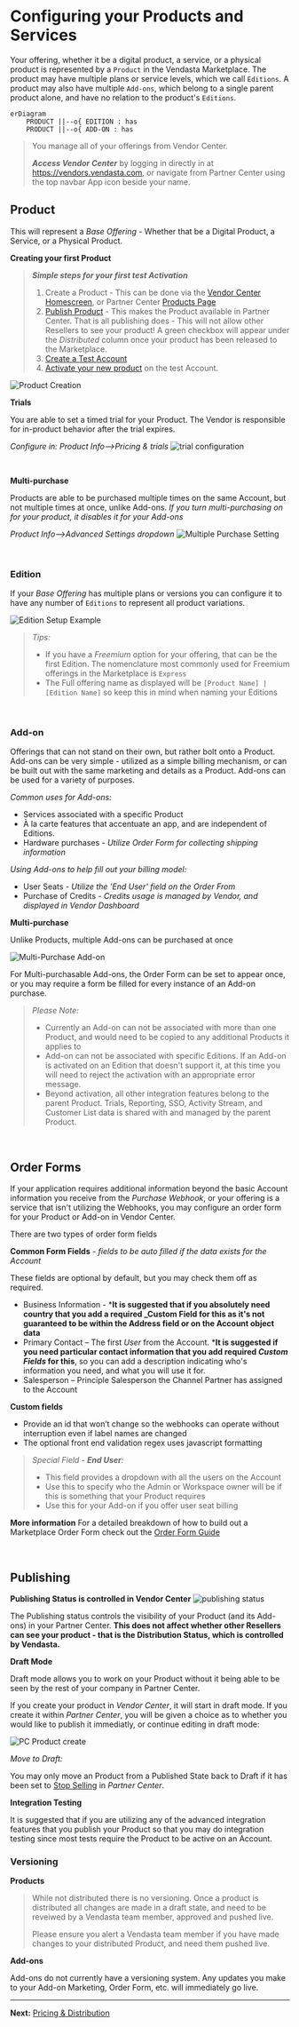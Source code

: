 # Configuring your Products and Services

Your offering, whether it be a digital product, a service, or a physical product is represented by a `Product` in the Vendasta Marketplace. The product may have multiple plans or service levels, which we call `Editions`. A product may also have multiple `Add-ons`, which belong to a single parent product alone, and have no relation to the product's `Editions`.

``` mermaid
erDiagram
    PRODUCT ||--o{ EDITION : has
    PRODUCT ||--o{ ADD-ON : has
```

<!-- theme: info -->
>You manage all of your offerings from Vendor Center.  
>
>_**Access Vendor Center**_ by logging in directly in at <a href="https://vendors.vendasta.com" target="_blank">https://vendors.vendasta.com</a>, or navigate from Partner Center using the top navbar App icon beside your name.

## Product

This will represent a _Base Offering_ - Whether that be a Digital Product, a Service, or a Physical Product.

**Creating your first Product**

<!-- theme: info -->
>_**Simple steps for your first test Activation**_
>1. Create a Product - This can be done via the [Vendor Center Homescreen](https://vendors.vendasta.com), or Partner Center [Products Page](https://partners.vendasta.com/marketplace/manage-products)
>2. [Publish Product](./offerings.md#publishing) - This makes the Product available in Partner Center. That is all publishing does - This will not allow other Resellers to see your product! A green checkbox will appear under the _Distributed_ column once your product has been released to the Marketplace.
>3. [Create a Test Account](https://partners.vendasta.com/business/search)
>4. [Activate your new product](https://support.vendasta.com/hc/en-us/articles/4406958134807-Activate-products-for-your-customers) on the test Account.

![Product Creation](../../assets/images/getting_started/product_creation.png)

**Trials**

You are able to set a timed trial for your Product. The Vendor is responsible for in-product behavior after the trial expires.

_Configure in: Product Info-->Pricing & trials_
![trial configuration](https://storage.googleapis.com/wordpress-www-vendasta/developers/2020/app_trials.png)

&nbsp;

**Multi-purchase**

Products are able to be purchased multiple times on the same Account, but not multiple times at once, unlike Add-ons. _If you turn multi-purchasing on for your product, it disables it for your Add-ons_

_Product Info-->Advanced Settings dropdown_
![Multiple Purchase Setting](https://storage.googleapis.com/wordpress-www-vendasta/developers/2020/multi-purchase_app.png)

&nbsp;

### Edition

If your _Base Offering_ has multiple plans or versions you can configure it to have any number of `Editions` to represent all product variations.

![Edition Setup Example](../../assets/images/getting_started/edition_configuration.png)

<!-- theme: info -->
>_Tips:_
>* If you have a _Freemium_ option for your offering, that can be the first Edition. The nomenclature most commonly used for Freemium offerings in the Marketplace is `Express`
>* The Full offering name as displayed will be `[Product Name] | [Edition Name]` so keep this in mind when naming your Editions

&nbsp;

### Add-on

Offerings that can not stand on their own, but rather bolt onto a Product. Add-ons can be very simple - utilized as a simple billing mechanism, or can be built out with the same marketing and details as a Product. Add-ons can be used for a variety of purposes. 

_Common uses for Add-ons:_
* Services associated with a specific Product
* À la carte features that accentuate an app, and are independent of Editions.
* Hardware purchases - _Utilize Order Form for collecting shipping information_

_Using Add-ons to help fill out your billing model:_
* User Seats - _Utilize the 'End User' field on the Order From_
* Purchase of Credits - _Credits usage is managed by Vendor, and displayed in Vendor Dashboard_


**Multi-purchase**

Unlike Products, multiple Add-ons can be purchased at once

![Multi-Purchase Add-on](https://storage.googleapis.com/wordpress-www-vendasta/developers/2020/multi-buy_addon.png)

For Multi-purchasable Add-ons, the Order Form can be set to appear once, or you may require a form be filled for every instance of an Add-on purchase.

<!-- theme: warning -->
>_Please Note:_
>
>* Currently an Add-on can not be associated with more than one Product, and would need to be copied to any additional Products it applies to
>* Add-on can not be associated with specific Editions. If an Add-on is activated on an Edition that doesn't support it, at this time you will need to reject the activation with an appropriate error message.
>* Beyond activation, all other integration features belong to the parent Product. Trials, Reporting, SSO, Activity Stream, and Customer List data is shared with and managed by the parent Product.

&nbsp;

## Order Forms

If your application requires additional information beyond the basic Account information you receive from the _Purchase Webhook_, or your offering is a service that isn't utilizing the Webhooks, you may configure an order form for your Product or Add-on in Vendor Center.

There are two types of order form fields

**Common Form Fields** - _fields to be auto filled if the data exists for the Account_

These fields are optional by default, but you may check them off as required.

* Business Information - ***It is suggested that if you absolutely need country that you add a required _Custom Field for this as it's not guaranteed to be within the Address field or on the Account object data**
* Primary Contact – The first *User* from the Account. ***It is suggested if you need particular contact information that you add required _Custom Fields_ for this**, so you can add a description indicating who's information you need, and what you will use it for.
* Salesperson – Principle Salesperson the Channel Partner has assigned to the Account

**Custom fields**

* Provide an id that won’t change so the webhooks can operate without interruption even if label names are changed
* The optional front end validation regex uses javascript formatting

<!-- theme: info -->
>_Special Field - **End User**:_
>* This field provides a dropdown with all the users on the Account
>* Use this to specify who the Admin or Workspace owner will be if this is something that your Product requires
>* Use this for your Add-on if you offer user seat billing

**More information** 
For a detailed breakdown of how to build out a Marketplace Order Form check out the [Order Form Guide](https://docs.google.com/document/d/1kYCSYxcSu650aWa9fhaQnDEFiXP1jiPGdShtKK8kO80/edit?usp=sharing)

&nbsp;

## Publishing

**Publishing Status is controlled in Vendor Center**
![publishing status](../../assets/images/getting_started/publishing_status.png)

The Publishing status controls the visibility of your Product (and its Add-ons) in your Partner Center. **This does not affect whether other Resellers can see your product - that is the Distribution Status, which is controlled by Vendasta.**

**Draft Mode**

Draft mode allows you to work on your Product without it being able to be seen by the rest of your company in Partner Center. 


If you create your product in _Vendor Center_, it will start in draft mode. If you create it within _Partner Center_, you will be given a choice as to whether you would like to publish it immediatly, or continue editing in draft mode:

![PC Product create](../../assets/images/getting_started/pc_product_create.png)


_Move to Draft:_

 You may only move an Product from a Published State back to Draft if it has been set to [Stop Selling](https://support.vendasta.com/hc/en-us/articles/4406952901015#h_cf09ba71-da66-4723-8b6d-b0072f540079) in _Partner Center_. 

**Integration Testing**

It is suggested that if you are utilizing any of the advanced integration features that you publish your Product so that you may do integration testing since most tests require the Product to be active on an Account.


### Versioning
**Products**
<!-- theme: warning -->
>While not distributed there is no versioning. Once a product is distributed all changes are made in a draft state, and need to be reveiwed by a Vendasta team member, approved and pushed live. 
>
>Please ensure you alert a Vendasta team member if you have made changes to your distributed Product, and need them pushed live.

**Add-ons**

Add-ons do not currently have a versioning system. Any updates you make to your Add-on Marketing, Order Form, etc. will immediately go live.

---

**Next:** [Pricing & Distribution](https://developers.vendasta.com/vendor/ZG9jOjIxMDYwOTE0-pricing-and-distribution)